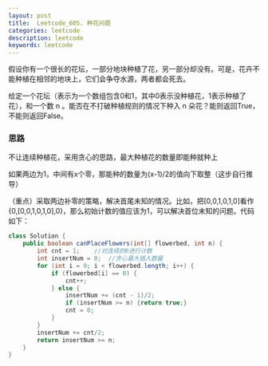 ```yaml
---
layout: post
title:  Leetcode_605. 种花问题
categories: leetcode
description: leetcode
keywords: leetcode
---
```




假设你有一个很长的花坛，一部分地块种植了花，另一部分却没有。可是，花卉不能种植在相邻的地块上，它们会争夺水源，两者都会死去。

给定一个花坛（表示为一个数组包含0和1，其中0表示没种植花，1表示种植了花），和一个数 n 。能否在不打破种植规则的情况下种入 n 朵花？能则返回True，不能则返回False。



### 思路

不让连续种植花，采用贪心的思路，最大种植花的数量即能种就种上

如果两边为1，中间有x个零，那能种的数量为\(x-1\)/2的值向下取整（这步自行推导）

（重点）采取两边补零的策略，解决首尾未知的情况。比如，把\[0,0,1,0,1,0\]看作{0,\[0,0,1,0,1,0\],0}，那么初始计数的值应该为1，可以解决首位未知的问题。代码如下：

```java
class Solution {
    public boolean canPlaceFlowers(int[] flowerbed, int n) {
        int cnt = 1;	//对连续的0进行计数
        int insertNum = 0;	//贪心最大插入数量
        for (int i = 0; i < flowerbed.length; i++) {
            if (flowerbed[i] == 0) {
                cnt++;
            } else {
                insertNum += (cnt - 1)/2;
                if (insertNum >= n) {return true;}
                cnt = 0;
            }
        }
        insertNum += cnt/2;
        return insertNum >= n;
    }
}
```